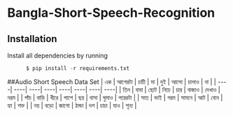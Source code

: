 # Bangla-Short-Speech-Recognition

## Installation
Install all dependencies by running
```python
      $ pip install -r requirements.txt
```

##Audio Short Speech Data Set
| এক | আগেরটা | চাচী | মা | দুই | আসো | চালাও | না |
| ----| ----| ----| ----| ----| ----| ----| ----|
| তিন | বাবা | ছোট | নিচে | চার | বাজাও | দেখাও | নরম |
| পাঁচ | বাড়ি | ধীরে | পাশে | ছয় | বাসা | ঘুমাও | পরেরটা |
| সাত | ভাই | গরম | সামনে | আট | বোন | হ্যা | শক্ত |
| নয় | বড়ো | জাগো | ঠান্ডা | দশ | চাচা | যাও | শূন্য |
